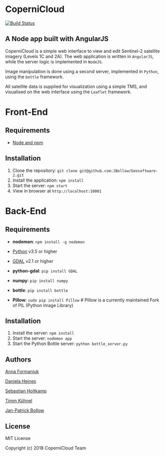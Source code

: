 # CoperniCloud
[![Build Status](https://travis-ci.org/JBollow/Geosoftware-2.svg?branch=master)](https://travis-ci.org/JBollow/Geosoftware-2)


## A Node app built with AngularJS

CoperniCloud is a simple web interface to view and edit Sentinel-2 satellite imagery (Levels 1C and 2A).
The web application is written in `AngularJS`, while the server logic is implemented in `NodeJS`.

Image manipulation is done using a second server, implemented in `Python`, using the `bottle` framework.

All satellite data is supplied for visualization using a simple TMS, and visualised on the web interface using the `Leaflet` framework.

# Front-End

## Requirements

- [Node and npm](http://nodejs.org)

## Installation

1. Clone the repository: `git clone git@github.com:JBollow/Geosoftware-2.git`
2. Install the application: `npm install`
3. Start the server: `npm start`
4. View in browser at `http://localhost:10001`


# Back-End

## Requirements

- **nodemon**: `npm install -g nodemon`


- [Python](http://python.org) v3.5 or higher
- [GDAL](http://gdal.org) v2.1 or higher


- **python-gdal**: `pip install GDAL`
- **numpy**: `pip install numpy`
- **bottle**: `pip install bottle`
- **Pillow**: `sudo pip install Pillow`  # Pillow is a currently maintained Fork of PIL (Python Image Library)

## Installation

1. Install the server: `npm install`
2. Start the server: `nodemon app`
3. Start the Python Bottle server: `python bottle_server.py`


## Authors
[Anna Formaniuk](https://github.com/annaformaniuk)

[Daniela Heines](https://github.com/Daniela134)

[Sebastian Holtkamp](https://github.com/sholtkamp)

[Timm Kühnel](https://github.com/Timmimim)

[Jan-Patrick Bollow](https://github.com/JBollow)

## License

MIT License

Copyright (c) 2018 CoperniCloud Team

